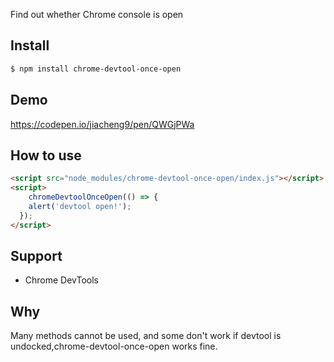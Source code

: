 Find out whether Chrome console is open

## Install

```bash
$ npm install chrome-devtool-once-open
```

## Demo

https://codepen.io/jiacheng9/pen/QWGjPWa

## How to use

```html
<script src="node_modules/chrome-devtool-once-open/index.js"></script>
<script>
	chromeDevtoolOnceOpen(() => {
    alert('devtool open!');
  });
</script>
```

## Support

- Chrome DevTools

## Why

Many methods cannot be used, and some don't work if devtool is undocked,chrome-devtool-once-open works fine.